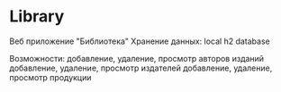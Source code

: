 # Library
Веб приложение "Библиотека"
Хранение данных: local h2 database

Возможности: добавление, удаление, просмотр авторов изданий
добавление, удаление, просмотр издателей
добавление, удаление, просмотр продукции
